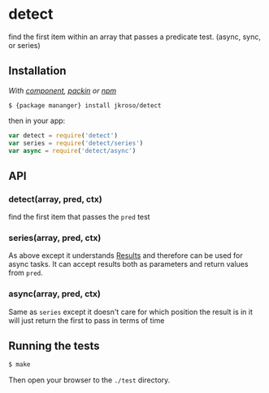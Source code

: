 
# detect

  find the first item within an array that passes a predicate test. (async, sync, or series)

## Installation

_With [component](//github.com/component/component), [packin](//github.com/jkroso/packin) or [npm](//github.com/isaacs/npm)_  

	$ {package mananger} install jkroso/detect

then in your app:

```js
var detect = require('detect')
var series = require('detect/series')
var async = require('detect/async')
```

## API

### detect(array, pred, ctx)

  find the first item that passes the `pred` test

### series(array, pred, ctx)

  As above except it understands [Results](//github.com/jkroso/result) and therefore can be used for async tasks. It can accept results both as parameters and return values from `pred`.

### async(array, pred, ctx)

  Same as `series` except it doesn't care for which position the result is in it will just return the first to pass in terms of time

## Running the tests

```bash
$ make
```

Then open your browser to the `./test` directory.